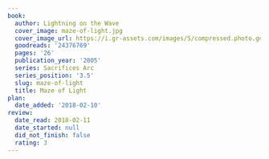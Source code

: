 ```yaml
---
book:
  author: Lightning on the Wave
  cover_image: maze-of-light.jpg
  cover_image_url: https://i.gr-assets.com/images/S/compressed.photo.goodreads.com/books/1579183060l/24376769._SX98_.jpg
  goodreads: '24376769'
  pages: '26'
  publication_year: '2005'
  series: Sacrifices Arc
  series_position: '3.5'
  slug: maze-of-light
  title: Maze of Light
plan:
  date_added: '2018-02-10'
review:
  date_read: 2018-02-11
  date_started: null
  did_not_finish: false
  rating: 3
---
```

